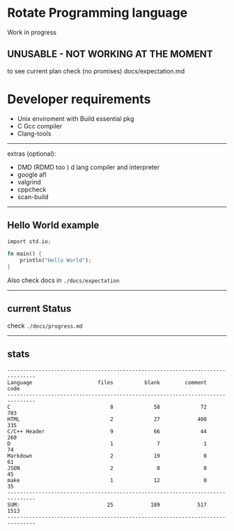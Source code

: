 # Rotate Programming language

 Work in progress 
 
## UNUSABLE -  NOT WORKING AT THE MOMENT
 
 to see current plan check (no promises) docs/expectation.md


# Developer requirements 

- Unix enviroment with Build essential pkg
- C Gcc compiler
- Clang-tools
---
extras (optional):
- DMD (RDMD too ) d lang compiler and interpreter
- google afl
- valgrind
- cppcheck
- scan-build


---
## Hello World example
 ```rust
 import std.io;
 
 fn main() {
     println("Hello World");
 }
 ```
 Also check docs in `./docs/expectation` 


---
## current Status
check `./docs/progress.md`

---

## stats

```
-------------------------------------------------------------------------------
Language                     files          blank        comment           code
-------------------------------------------------------------------------------
C                                8             58             72            703
HTML                             2             27            400            335
C/C++ Header                     9             66             44            260
D                                1              7              1             74
Markdown                         2             19              0             61
JSON                             2              0              0             45
make                             1             12              0             35
-------------------------------------------------------------------------------
SUM:                            25            189            517           1513
-------------------------------------------------------------------------------
```
